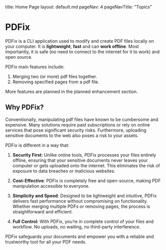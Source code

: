 <frontmatter>
  title: Home Page
  layout: default.md
  pageNav: 4
  pageNavTitle: "Topics"
</frontmatter>

<br>

# PDFix

PDFix is a CLI application used to modify and create PDF files locally on your computer. It is **lightweight**, **fast** and can **work offline**. Most importantly, it is safe (no need to connect to the internet for it to work) and open source.

PDFix main features include:

1. Merging two (or more) pdf files together.
2. Removing specified pages from a pdf file.

More features are planned in the planned enhancement section.

## Why PDFix?

Conventionally, manipulating pdf files have known to be cumbersome and expensive. Many solutions require paid subscriptions or rely on online services that pose significant security risks. Furthermore, uploading sensitive documents to the web also poses a risk to your assets.

PDFix is different in a way that:

1. **Security First**: Unlike online tools, PDFix processes your files entirely offline, ensuring that your sensitive documents never leaves your computer or gets uploaded onto the internet. This eliminates the risk of exposure to data breaches or malicious websites.

2. **Cost-Effective**: PDFix is completely free and open-source, making PDF manipulation accessible to everyone.

3. **Simplicity and Speed**: Designed to be lightweight and intuitive, PDFix delivers fast performance without compromising on functionality. Whether merging multiple PDFs or removing pages, the process is straightforward and efficient.

4. **Full Control**: With PDFix, you’re in complete control of your files and workflow. No uploads, no waiting, no third-party interference.

PDFix safeguards your documents and empower you with a reliable and trustworthy tool for all your PDF needs.
